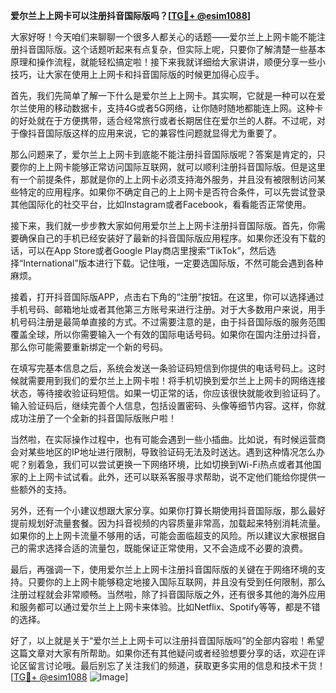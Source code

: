 **爱尔兰上上网卡可以注册抖音国际版吗？[[TG💪+ @esim1088](https://t.me/s/esim1088)]**

大家好呀！今天咱们来聊聊一个很多人都关心的话题——爱尔兰上上网卡能不能注册抖音国际版。这个话题听起来有点复杂，但实际上呢，只要你了解清楚一些基本原理和操作流程，就能轻松搞定啦！接下来我就详细给大家讲讲，顺便分享一些小技巧，让大家在使用上上网卡和抖音国际版的时候更加得心应手。

首先，我们先简单了解一下什么是爱尔兰上上网卡。其实啊，它就是一种可以在爱尔兰使用的移动数据卡，支持4G或者5G网络，让你随时随地都能连上网。这种卡的好处就在于方便携带，适合经常旅行或者长期居住在爱尔兰的人群。不过呢，对于像抖音国际版这样的应用来说，它的兼容性问题就显得尤为重要了。

那么问题来了，爱尔兰上上网卡到底能不能注册抖音国际版呢？答案是肯定的，只要你的上上网卡能够正常访问国际互联网，就可以顺利注册抖音国际版。但是这里有一个前提条件，那就是你的上上网卡必须支持海外服务，并且没有被限制访问某些特定的应用程序。如果你不确定自己的上上网卡是否符合条件，可以先尝试登录其他国际化的社交平台，比如Instagram或者Facebook，看看能否正常使用。

接下来，我们就一步步教大家如何用爱尔兰上上网卡注册抖音国际版。首先，你需要确保自己的手机已经安装好了最新的抖音国际版应用程序。如果你还没有下载的话，可以在App Store或者Google Play商店里搜索“TikTok”，然后选择“International”版本进行下载。记住哦，一定要选国际版，不然可能会遇到各种麻烦。

接着，打开抖音国际版APP，点击右下角的“注册”按钮。在这里，你可以选择通过手机号码、邮箱地址或者其他第三方账号来进行注册。对于大多数用户来说，用手机号码注册是最简单直接的方式。不过需要注意的是，由于抖音国际版的服务范围覆盖全球，所以你需要输入一个有效的国际电话号码。如果你在国内注册过抖音，那么你可能需要重新绑定一个新的号码。

在填写完基本信息之后，系统会发送一条验证码短信到你提供的电话号码上。这时候就需要用到我们的爱尔兰上上网卡啦！将手机切换到爱尔兰上上网卡的网络连接状态，等待接收验证码短信。如果一切正常的话，你应该很快就能收到验证码了。输入验证码后，继续完善个人信息，包括设置密码、头像等细节内容。这样，你就成功注册了一个全新的抖音国际版账户啦！

当然啦，在实际操作过程中，也有可能会遇到一些小插曲。比如说，有时候运营商会对某些地区的IP地址进行限制，导致验证码无法及时送达。遇到这种情况怎么办呢？别着急，我们可以尝试更换一下网络环境，比如切换到Wi-Fi热点或者其他国家的上上网卡试试看。此外，还可以联系客服寻求帮助，说不定他们能给你提供一些额外的支持。

另外，还有一个小建议想跟大家分享。如果你打算长期使用抖音国际版，那么最好提前规划好流量套餐。因为抖音视频的内容质量非常高，加载起来特别消耗流量。如果你的上上网卡流量不够用的话，可能会面临超支的风险。所以建议大家根据自己的需求选择合适的流量包，既能保证正常使用，又不会造成不必要的浪费。

最后，再强调一下，使用爱尔兰上上网卡注册抖音国际版的关键在于网络环境的支持。只要你的上上网卡能够稳定地接入国际互联网，并且没有受到任何限制，那么注册过程就会非常顺畅。当然啦，除了抖音国际版之外，还有很多其他的海外应用和服务都可以通过爱尔兰上上网卡来体验。比如Netflix、Spotify等等，都是不错的选择。

好了，以上就是关于“爱尔兰上上网卡可以注册抖音国际版吗”的全部内容啦！希望这篇文章对大家有所帮助。如果你还有其他疑问或者经验想要分享的话，欢迎在评论区留言讨论哦。最后别忘了关注我们的频道，获取更多实用的信息和技术干货！[[TG💪+ @esim1088](https://t.me/s/esim1088) ![Image](https://i.postimg.cc/4NQfJmqS/Snipaste-2025-05-13-00-14-12.png)]